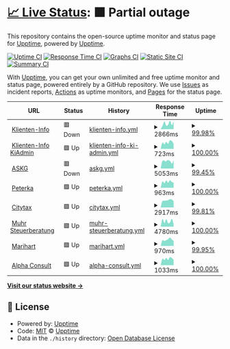 # [📈 Live Status](https://demo.upptime.js.org): <!--live status--> **🟧 Partial outage**

This repository contains the open-source uptime monitor and status page for [Upptime](https://upptime.js.org), powered by [Upptime](https://github.com/upptime/upptime).

[![Uptime CI](https://github.com/ryylmzki/upptime/workflows/Uptime%20CI/badge.svg)](https://github.com/ryylmzki/upptime/actions?query=workflow%3A%22Uptime+CI%22)
[![Response Time CI](https://github.com/ryylmzki/upptime/workflows/Response%20Time%20CI/badge.svg)](https://github.com/ryylmzki/upptime/actions?query=workflow%3A%22Response+Time+CI%22)
[![Graphs CI](https://github.com/ryylmzki/upptime/workflows/Graphs%20CI/badge.svg)](https://github.com/ryylmzki/upptime/actions?query=workflow%3A%22Graphs+CI%22)
[![Static Site CI](https://github.com/ryylmzki/upptime/workflows/Static%20Site%20CI/badge.svg)](https://github.com/ryylmzki/upptime/actions?query=workflow%3A%22Static+Site+CI%22)
[![Summary CI](https://github.com/ryylmzki/upptime/workflows/Summary%20CI/badge.svg)](https://github.com/ryylmzki/upptime/actions?query=workflow%3A%22Summary+CI%22)

With [Upptime](https://upptime.js.org), you can get your own unlimited and free uptime monitor and status page, powered entirely by a GitHub repository. We use [Issues](https://github.com/upptime/upptime/issues) as incident reports, [Actions](https://github.com/ryylmzki/upptime/actions) as uptime monitors, and [Pages](https://demo.upptime.js.org) for the status page.

<!--start: status pages-->
<!-- This summary is generated by Upptime (https://github.com/upptime/upptime) -->
<!-- Do not edit this manually, your changes will be overwritten -->
<!-- prettier-ignore -->
| URL | Status | History | Response Time | Uptime |
| --- | ------ | ------- | ------------- | ------ |
| <img alt="" src="https://icons.duckduckgo.com/ip3/www.klienten-info.at.ico" height="13"> [Klienten-Info](https://www.klienten-info.at) | 🟥 Down | [klienten-info.yml](https://github.com/ryylmzki/upptime/commits/HEAD/history/klienten-info.yml) | <details><summary><img alt="Response time graph" src="./graphs/klienten-info/response-time-week.png" height="20"> 2866ms</summary><br><a href="https://ryylmzki.github.io/upptime/history/klienten-info"><img alt="Response time 3051" src="https://img.shields.io/endpoint?url=https%3A%2F%2Fraw.githubusercontent.com%2Fryylmzki%2Fupptime%2FHEAD%2Fapi%2Fklienten-info%2Fresponse-time.json"></a><br><a href="https://ryylmzki.github.io/upptime/history/klienten-info"><img alt="24-hour response time 3897" src="https://img.shields.io/endpoint?url=https%3A%2F%2Fraw.githubusercontent.com%2Fryylmzki%2Fupptime%2FHEAD%2Fapi%2Fklienten-info%2Fresponse-time-day.json"></a><br><a href="https://ryylmzki.github.io/upptime/history/klienten-info"><img alt="7-day response time 2866" src="https://img.shields.io/endpoint?url=https%3A%2F%2Fraw.githubusercontent.com%2Fryylmzki%2Fupptime%2FHEAD%2Fapi%2Fklienten-info%2Fresponse-time-week.json"></a><br><a href="https://ryylmzki.github.io/upptime/history/klienten-info"><img alt="30-day response time 3188" src="https://img.shields.io/endpoint?url=https%3A%2F%2Fraw.githubusercontent.com%2Fryylmzki%2Fupptime%2FHEAD%2Fapi%2Fklienten-info%2Fresponse-time-month.json"></a><br><a href="https://ryylmzki.github.io/upptime/history/klienten-info"><img alt="1-year response time 3051" src="https://img.shields.io/endpoint?url=https%3A%2F%2Fraw.githubusercontent.com%2Fryylmzki%2Fupptime%2FHEAD%2Fapi%2Fklienten-info%2Fresponse-time-year.json"></a></details> | <details><summary><a href="https://ryylmzki.github.io/upptime/history/klienten-info">99.98%</a></summary><a href="https://ryylmzki.github.io/upptime/history/klienten-info"><img alt="All-time uptime 99.85%" src="https://img.shields.io/endpoint?url=https%3A%2F%2Fraw.githubusercontent.com%2Fryylmzki%2Fupptime%2FHEAD%2Fapi%2Fklienten-info%2Fuptime.json"></a><br><a href="https://ryylmzki.github.io/upptime/history/klienten-info"><img alt="24-hour uptime 99.86%" src="https://img.shields.io/endpoint?url=https%3A%2F%2Fraw.githubusercontent.com%2Fryylmzki%2Fupptime%2FHEAD%2Fapi%2Fklienten-info%2Fuptime-day.json"></a><br><a href="https://ryylmzki.github.io/upptime/history/klienten-info"><img alt="7-day uptime 99.98%" src="https://img.shields.io/endpoint?url=https%3A%2F%2Fraw.githubusercontent.com%2Fryylmzki%2Fupptime%2FHEAD%2Fapi%2Fklienten-info%2Fuptime-week.json"></a><br><a href="https://ryylmzki.github.io/upptime/history/klienten-info"><img alt="30-day uptime 99.90%" src="https://img.shields.io/endpoint?url=https%3A%2F%2Fraw.githubusercontent.com%2Fryylmzki%2Fupptime%2FHEAD%2Fapi%2Fklienten-info%2Fuptime-month.json"></a><br><a href="https://ryylmzki.github.io/upptime/history/klienten-info"><img alt="1-year uptime 99.85%" src="https://img.shields.io/endpoint?url=https%3A%2F%2Fraw.githubusercontent.com%2Fryylmzki%2Fupptime%2FHEAD%2Fapi%2Fklienten-info%2Fuptime-year.json"></a></details>
| <img alt="" src="https://icons.duckduckgo.com/ip3/null.ico" height="13"> [Klienten-Info KiAdmin](https:/kiadmin.klienten-info.at) | 🟩 Up | [klienten-info-ki-admin.yml](https://github.com/ryylmzki/upptime/commits/HEAD/history/klienten-info-ki-admin.yml) | <details><summary><img alt="Response time graph" src="./graphs/klienten-info-ki-admin/response-time-week.png" height="20"> 723ms</summary><br><a href="https://ryylmzki.github.io/upptime/history/klienten-info-ki-admin"><img alt="Response time 702" src="https://img.shields.io/endpoint?url=https%3A%2F%2Fraw.githubusercontent.com%2Fryylmzki%2Fupptime%2FHEAD%2Fapi%2Fklienten-info-ki-admin%2Fresponse-time.json"></a><br><a href="https://ryylmzki.github.io/upptime/history/klienten-info-ki-admin"><img alt="24-hour response time 565" src="https://img.shields.io/endpoint?url=https%3A%2F%2Fraw.githubusercontent.com%2Fryylmzki%2Fupptime%2FHEAD%2Fapi%2Fklienten-info-ki-admin%2Fresponse-time-day.json"></a><br><a href="https://ryylmzki.github.io/upptime/history/klienten-info-ki-admin"><img alt="7-day response time 723" src="https://img.shields.io/endpoint?url=https%3A%2F%2Fraw.githubusercontent.com%2Fryylmzki%2Fupptime%2FHEAD%2Fapi%2Fklienten-info-ki-admin%2Fresponse-time-week.json"></a><br><a href="https://ryylmzki.github.io/upptime/history/klienten-info-ki-admin"><img alt="30-day response time 745" src="https://img.shields.io/endpoint?url=https%3A%2F%2Fraw.githubusercontent.com%2Fryylmzki%2Fupptime%2FHEAD%2Fapi%2Fklienten-info-ki-admin%2Fresponse-time-month.json"></a><br><a href="https://ryylmzki.github.io/upptime/history/klienten-info-ki-admin"><img alt="1-year response time 702" src="https://img.shields.io/endpoint?url=https%3A%2F%2Fraw.githubusercontent.com%2Fryylmzki%2Fupptime%2FHEAD%2Fapi%2Fklienten-info-ki-admin%2Fresponse-time-year.json"></a></details> | <details><summary><a href="https://ryylmzki.github.io/upptime/history/klienten-info-ki-admin">100.00%</a></summary><a href="https://ryylmzki.github.io/upptime/history/klienten-info-ki-admin"><img alt="All-time uptime 99.94%" src="https://img.shields.io/endpoint?url=https%3A%2F%2Fraw.githubusercontent.com%2Fryylmzki%2Fupptime%2FHEAD%2Fapi%2Fklienten-info-ki-admin%2Fuptime.json"></a><br><a href="https://ryylmzki.github.io/upptime/history/klienten-info-ki-admin"><img alt="24-hour uptime 100.00%" src="https://img.shields.io/endpoint?url=https%3A%2F%2Fraw.githubusercontent.com%2Fryylmzki%2Fupptime%2FHEAD%2Fapi%2Fklienten-info-ki-admin%2Fuptime-day.json"></a><br><a href="https://ryylmzki.github.io/upptime/history/klienten-info-ki-admin"><img alt="7-day uptime 100.00%" src="https://img.shields.io/endpoint?url=https%3A%2F%2Fraw.githubusercontent.com%2Fryylmzki%2Fupptime%2FHEAD%2Fapi%2Fklienten-info-ki-admin%2Fuptime-week.json"></a><br><a href="https://ryylmzki.github.io/upptime/history/klienten-info-ki-admin"><img alt="30-day uptime 100.00%" src="https://img.shields.io/endpoint?url=https%3A%2F%2Fraw.githubusercontent.com%2Fryylmzki%2Fupptime%2FHEAD%2Fapi%2Fklienten-info-ki-admin%2Fuptime-month.json"></a><br><a href="https://ryylmzki.github.io/upptime/history/klienten-info-ki-admin"><img alt="1-year uptime 99.94%" src="https://img.shields.io/endpoint?url=https%3A%2F%2Fraw.githubusercontent.com%2Fryylmzki%2Fupptime%2FHEAD%2Fapi%2Fklienten-info-ki-admin%2Fuptime-year.json"></a></details>
| <img alt="" src="https://icons.duckduckgo.com/ip3/www.askg.at.ico" height="13"> [ASKG](https://www.askg.at) | 🟥 Down | [askg.yml](https://github.com/ryylmzki/upptime/commits/HEAD/history/askg.yml) | <details><summary><img alt="Response time graph" src="./graphs/askg/response-time-week.png" height="20"> 5053ms</summary><br><a href="https://ryylmzki.github.io/upptime/history/askg"><img alt="Response time 3895" src="https://img.shields.io/endpoint?url=https%3A%2F%2Fraw.githubusercontent.com%2Fryylmzki%2Fupptime%2FHEAD%2Fapi%2Faskg%2Fresponse-time.json"></a><br><a href="https://ryylmzki.github.io/upptime/history/askg"><img alt="24-hour response time 9539" src="https://img.shields.io/endpoint?url=https%3A%2F%2Fraw.githubusercontent.com%2Fryylmzki%2Fupptime%2FHEAD%2Fapi%2Faskg%2Fresponse-time-day.json"></a><br><a href="https://ryylmzki.github.io/upptime/history/askg"><img alt="7-day response time 5053" src="https://img.shields.io/endpoint?url=https%3A%2F%2Fraw.githubusercontent.com%2Fryylmzki%2Fupptime%2FHEAD%2Fapi%2Faskg%2Fresponse-time-week.json"></a><br><a href="https://ryylmzki.github.io/upptime/history/askg"><img alt="30-day response time 4435" src="https://img.shields.io/endpoint?url=https%3A%2F%2Fraw.githubusercontent.com%2Fryylmzki%2Fupptime%2FHEAD%2Fapi%2Faskg%2Fresponse-time-month.json"></a><br><a href="https://ryylmzki.github.io/upptime/history/askg"><img alt="1-year response time 3895" src="https://img.shields.io/endpoint?url=https%3A%2F%2Fraw.githubusercontent.com%2Fryylmzki%2Fupptime%2FHEAD%2Fapi%2Faskg%2Fresponse-time-year.json"></a></details> | <details><summary><a href="https://ryylmzki.github.io/upptime/history/askg">99.45%</a></summary><a href="https://ryylmzki.github.io/upptime/history/askg"><img alt="All-time uptime 99.88%" src="https://img.shields.io/endpoint?url=https%3A%2F%2Fraw.githubusercontent.com%2Fryylmzki%2Fupptime%2FHEAD%2Fapi%2Faskg%2Fuptime.json"></a><br><a href="https://ryylmzki.github.io/upptime/history/askg"><img alt="24-hour uptime 96.15%" src="https://img.shields.io/endpoint?url=https%3A%2F%2Fraw.githubusercontent.com%2Fryylmzki%2Fupptime%2FHEAD%2Fapi%2Faskg%2Fuptime-day.json"></a><br><a href="https://ryylmzki.github.io/upptime/history/askg"><img alt="7-day uptime 99.45%" src="https://img.shields.io/endpoint?url=https%3A%2F%2Fraw.githubusercontent.com%2Fryylmzki%2Fupptime%2FHEAD%2Fapi%2Faskg%2Fuptime-week.json"></a><br><a href="https://ryylmzki.github.io/upptime/history/askg"><img alt="30-day uptime 99.87%" src="https://img.shields.io/endpoint?url=https%3A%2F%2Fraw.githubusercontent.com%2Fryylmzki%2Fupptime%2FHEAD%2Fapi%2Faskg%2Fuptime-month.json"></a><br><a href="https://ryylmzki.github.io/upptime/history/askg"><img alt="1-year uptime 99.88%" src="https://img.shields.io/endpoint?url=https%3A%2F%2Fraw.githubusercontent.com%2Fryylmzki%2Fupptime%2FHEAD%2Fapi%2Faskg%2Fuptime-year.json"></a></details>
| <img alt="" src="https://icons.duckduckgo.com/ip3/www.peterka.at.ico" height="13"> [Peterka](https://www.peterka.at) | 🟩 Up | [peterka.yml](https://github.com/ryylmzki/upptime/commits/HEAD/history/peterka.yml) | <details><summary><img alt="Response time graph" src="./graphs/peterka/response-time-week.png" height="20"> 963ms</summary><br><a href="https://ryylmzki.github.io/upptime/history/peterka"><img alt="Response time 1083" src="https://img.shields.io/endpoint?url=https%3A%2F%2Fraw.githubusercontent.com%2Fryylmzki%2Fupptime%2FHEAD%2Fapi%2Fpeterka%2Fresponse-time.json"></a><br><a href="https://ryylmzki.github.io/upptime/history/peterka"><img alt="24-hour response time 827" src="https://img.shields.io/endpoint?url=https%3A%2F%2Fraw.githubusercontent.com%2Fryylmzki%2Fupptime%2FHEAD%2Fapi%2Fpeterka%2Fresponse-time-day.json"></a><br><a href="https://ryylmzki.github.io/upptime/history/peterka"><img alt="7-day response time 963" src="https://img.shields.io/endpoint?url=https%3A%2F%2Fraw.githubusercontent.com%2Fryylmzki%2Fupptime%2FHEAD%2Fapi%2Fpeterka%2Fresponse-time-week.json"></a><br><a href="https://ryylmzki.github.io/upptime/history/peterka"><img alt="30-day response time 1346" src="https://img.shields.io/endpoint?url=https%3A%2F%2Fraw.githubusercontent.com%2Fryylmzki%2Fupptime%2FHEAD%2Fapi%2Fpeterka%2Fresponse-time-month.json"></a><br><a href="https://ryylmzki.github.io/upptime/history/peterka"><img alt="1-year response time 1083" src="https://img.shields.io/endpoint?url=https%3A%2F%2Fraw.githubusercontent.com%2Fryylmzki%2Fupptime%2FHEAD%2Fapi%2Fpeterka%2Fresponse-time-year.json"></a></details> | <details><summary><a href="https://ryylmzki.github.io/upptime/history/peterka">100.00%</a></summary><a href="https://ryylmzki.github.io/upptime/history/peterka"><img alt="All-time uptime 99.96%" src="https://img.shields.io/endpoint?url=https%3A%2F%2Fraw.githubusercontent.com%2Fryylmzki%2Fupptime%2FHEAD%2Fapi%2Fpeterka%2Fuptime.json"></a><br><a href="https://ryylmzki.github.io/upptime/history/peterka"><img alt="24-hour uptime 100.00%" src="https://img.shields.io/endpoint?url=https%3A%2F%2Fraw.githubusercontent.com%2Fryylmzki%2Fupptime%2FHEAD%2Fapi%2Fpeterka%2Fuptime-day.json"></a><br><a href="https://ryylmzki.github.io/upptime/history/peterka"><img alt="7-day uptime 100.00%" src="https://img.shields.io/endpoint?url=https%3A%2F%2Fraw.githubusercontent.com%2Fryylmzki%2Fupptime%2FHEAD%2Fapi%2Fpeterka%2Fuptime-week.json"></a><br><a href="https://ryylmzki.github.io/upptime/history/peterka"><img alt="30-day uptime 100.00%" src="https://img.shields.io/endpoint?url=https%3A%2F%2Fraw.githubusercontent.com%2Fryylmzki%2Fupptime%2FHEAD%2Fapi%2Fpeterka%2Fuptime-month.json"></a><br><a href="https://ryylmzki.github.io/upptime/history/peterka"><img alt="1-year uptime 99.96%" src="https://img.shields.io/endpoint?url=https%3A%2F%2Fraw.githubusercontent.com%2Fryylmzki%2Fupptime%2FHEAD%2Fapi%2Fpeterka%2Fuptime-year.json"></a></details>
| <img alt="" src="https://icons.duckduckgo.com/ip3/www.citytax.at.ico" height="13"> [Citytax](https://www.citytax.at) | 🟩 Up | [citytax.yml](https://github.com/ryylmzki/upptime/commits/HEAD/history/citytax.yml) | <details><summary><img alt="Response time graph" src="./graphs/citytax/response-time-week.png" height="20"> 2917ms</summary><br><a href="https://ryylmzki.github.io/upptime/history/citytax"><img alt="Response time 3023" src="https://img.shields.io/endpoint?url=https%3A%2F%2Fraw.githubusercontent.com%2Fryylmzki%2Fupptime%2FHEAD%2Fapi%2Fcitytax%2Fresponse-time.json"></a><br><a href="https://ryylmzki.github.io/upptime/history/citytax"><img alt="24-hour response time 2889" src="https://img.shields.io/endpoint?url=https%3A%2F%2Fraw.githubusercontent.com%2Fryylmzki%2Fupptime%2FHEAD%2Fapi%2Fcitytax%2Fresponse-time-day.json"></a><br><a href="https://ryylmzki.github.io/upptime/history/citytax"><img alt="7-day response time 2917" src="https://img.shields.io/endpoint?url=https%3A%2F%2Fraw.githubusercontent.com%2Fryylmzki%2Fupptime%2FHEAD%2Fapi%2Fcitytax%2Fresponse-time-week.json"></a><br><a href="https://ryylmzki.github.io/upptime/history/citytax"><img alt="30-day response time 3351" src="https://img.shields.io/endpoint?url=https%3A%2F%2Fraw.githubusercontent.com%2Fryylmzki%2Fupptime%2FHEAD%2Fapi%2Fcitytax%2Fresponse-time-month.json"></a><br><a href="https://ryylmzki.github.io/upptime/history/citytax"><img alt="1-year response time 3023" src="https://img.shields.io/endpoint?url=https%3A%2F%2Fraw.githubusercontent.com%2Fryylmzki%2Fupptime%2FHEAD%2Fapi%2Fcitytax%2Fresponse-time-year.json"></a></details> | <details><summary><a href="https://ryylmzki.github.io/upptime/history/citytax">99.81%</a></summary><a href="https://ryylmzki.github.io/upptime/history/citytax"><img alt="All-time uptime 99.94%" src="https://img.shields.io/endpoint?url=https%3A%2F%2Fraw.githubusercontent.com%2Fryylmzki%2Fupptime%2FHEAD%2Fapi%2Fcitytax%2Fuptime.json"></a><br><a href="https://ryylmzki.github.io/upptime/history/citytax"><img alt="24-hour uptime 98.66%" src="https://img.shields.io/endpoint?url=https%3A%2F%2Fraw.githubusercontent.com%2Fryylmzki%2Fupptime%2FHEAD%2Fapi%2Fcitytax%2Fuptime-day.json"></a><br><a href="https://ryylmzki.github.io/upptime/history/citytax"><img alt="7-day uptime 99.81%" src="https://img.shields.io/endpoint?url=https%3A%2F%2Fraw.githubusercontent.com%2Fryylmzki%2Fupptime%2FHEAD%2Fapi%2Fcitytax%2Fuptime-week.json"></a><br><a href="https://ryylmzki.github.io/upptime/history/citytax"><img alt="30-day uptime 99.96%" src="https://img.shields.io/endpoint?url=https%3A%2F%2Fraw.githubusercontent.com%2Fryylmzki%2Fupptime%2FHEAD%2Fapi%2Fcitytax%2Fuptime-month.json"></a><br><a href="https://ryylmzki.github.io/upptime/history/citytax"><img alt="1-year uptime 99.94%" src="https://img.shields.io/endpoint?url=https%3A%2F%2Fraw.githubusercontent.com%2Fryylmzki%2Fupptime%2FHEAD%2Fapi%2Fcitytax%2Fuptime-year.json"></a></details>
| <img alt="" src="https://icons.duckduckgo.com/ip3/www.muhr-steuerberatung.at.ico" height="13"> [Muhr Steuerberatung](https://www.muhr-steuerberatung.at/) | 🟩 Up | [muhr-steuerberatung.yml](https://github.com/ryylmzki/upptime/commits/HEAD/history/muhr-steuerberatung.yml) | <details><summary><img alt="Response time graph" src="./graphs/muhr-steuerberatung/response-time-week.png" height="20"> 4780ms</summary><br><a href="https://ryylmzki.github.io/upptime/history/muhr-steuerberatung"><img alt="Response time 5955" src="https://img.shields.io/endpoint?url=https%3A%2F%2Fraw.githubusercontent.com%2Fryylmzki%2Fupptime%2FHEAD%2Fapi%2Fmuhr-steuerberatung%2Fresponse-time.json"></a><br><a href="https://ryylmzki.github.io/upptime/history/muhr-steuerberatung"><img alt="24-hour response time 2024" src="https://img.shields.io/endpoint?url=https%3A%2F%2Fraw.githubusercontent.com%2Fryylmzki%2Fupptime%2FHEAD%2Fapi%2Fmuhr-steuerberatung%2Fresponse-time-day.json"></a><br><a href="https://ryylmzki.github.io/upptime/history/muhr-steuerberatung"><img alt="7-day response time 4780" src="https://img.shields.io/endpoint?url=https%3A%2F%2Fraw.githubusercontent.com%2Fryylmzki%2Fupptime%2FHEAD%2Fapi%2Fmuhr-steuerberatung%2Fresponse-time-week.json"></a><br><a href="https://ryylmzki.github.io/upptime/history/muhr-steuerberatung"><img alt="30-day response time 5930" src="https://img.shields.io/endpoint?url=https%3A%2F%2Fraw.githubusercontent.com%2Fryylmzki%2Fupptime%2FHEAD%2Fapi%2Fmuhr-steuerberatung%2Fresponse-time-month.json"></a><br><a href="https://ryylmzki.github.io/upptime/history/muhr-steuerberatung"><img alt="1-year response time 5955" src="https://img.shields.io/endpoint?url=https%3A%2F%2Fraw.githubusercontent.com%2Fryylmzki%2Fupptime%2FHEAD%2Fapi%2Fmuhr-steuerberatung%2Fresponse-time-year.json"></a></details> | <details><summary><a href="https://ryylmzki.github.io/upptime/history/muhr-steuerberatung">100.00%</a></summary><a href="https://ryylmzki.github.io/upptime/history/muhr-steuerberatung"><img alt="All-time uptime 99.84%" src="https://img.shields.io/endpoint?url=https%3A%2F%2Fraw.githubusercontent.com%2Fryylmzki%2Fupptime%2FHEAD%2Fapi%2Fmuhr-steuerberatung%2Fuptime.json"></a><br><a href="https://ryylmzki.github.io/upptime/history/muhr-steuerberatung"><img alt="24-hour uptime 100.00%" src="https://img.shields.io/endpoint?url=https%3A%2F%2Fraw.githubusercontent.com%2Fryylmzki%2Fupptime%2FHEAD%2Fapi%2Fmuhr-steuerberatung%2Fuptime-day.json"></a><br><a href="https://ryylmzki.github.io/upptime/history/muhr-steuerberatung"><img alt="7-day uptime 100.00%" src="https://img.shields.io/endpoint?url=https%3A%2F%2Fraw.githubusercontent.com%2Fryylmzki%2Fupptime%2FHEAD%2Fapi%2Fmuhr-steuerberatung%2Fuptime-week.json"></a><br><a href="https://ryylmzki.github.io/upptime/history/muhr-steuerberatung"><img alt="30-day uptime 100.00%" src="https://img.shields.io/endpoint?url=https%3A%2F%2Fraw.githubusercontent.com%2Fryylmzki%2Fupptime%2FHEAD%2Fapi%2Fmuhr-steuerberatung%2Fuptime-month.json"></a><br><a href="https://ryylmzki.github.io/upptime/history/muhr-steuerberatung"><img alt="1-year uptime 99.84%" src="https://img.shields.io/endpoint?url=https%3A%2F%2Fraw.githubusercontent.com%2Fryylmzki%2Fupptime%2FHEAD%2Fapi%2Fmuhr-steuerberatung%2Fuptime-year.json"></a></details>
| <img alt="" src="https://icons.duckduckgo.com/ip3/www.marihart.at.ico" height="13"> [Marihart](https://www.marihart.at) | 🟩 Up | [marihart.yml](https://github.com/ryylmzki/upptime/commits/HEAD/history/marihart.yml) | <details><summary><img alt="Response time graph" src="./graphs/marihart/response-time-week.png" height="20"> 970ms</summary><br><a href="https://ryylmzki.github.io/upptime/history/marihart"><img alt="Response time 1232" src="https://img.shields.io/endpoint?url=https%3A%2F%2Fraw.githubusercontent.com%2Fryylmzki%2Fupptime%2FHEAD%2Fapi%2Fmarihart%2Fresponse-time.json"></a><br><a href="https://ryylmzki.github.io/upptime/history/marihart"><img alt="24-hour response time 812" src="https://img.shields.io/endpoint?url=https%3A%2F%2Fraw.githubusercontent.com%2Fryylmzki%2Fupptime%2FHEAD%2Fapi%2Fmarihart%2Fresponse-time-day.json"></a><br><a href="https://ryylmzki.github.io/upptime/history/marihart"><img alt="7-day response time 970" src="https://img.shields.io/endpoint?url=https%3A%2F%2Fraw.githubusercontent.com%2Fryylmzki%2Fupptime%2FHEAD%2Fapi%2Fmarihart%2Fresponse-time-week.json"></a><br><a href="https://ryylmzki.github.io/upptime/history/marihart"><img alt="30-day response time 1628" src="https://img.shields.io/endpoint?url=https%3A%2F%2Fraw.githubusercontent.com%2Fryylmzki%2Fupptime%2FHEAD%2Fapi%2Fmarihart%2Fresponse-time-month.json"></a><br><a href="https://ryylmzki.github.io/upptime/history/marihart"><img alt="1-year response time 1232" src="https://img.shields.io/endpoint?url=https%3A%2F%2Fraw.githubusercontent.com%2Fryylmzki%2Fupptime%2FHEAD%2Fapi%2Fmarihart%2Fresponse-time-year.json"></a></details> | <details><summary><a href="https://ryylmzki.github.io/upptime/history/marihart">99.95%</a></summary><a href="https://ryylmzki.github.io/upptime/history/marihart"><img alt="All-time uptime 100.00%" src="https://img.shields.io/endpoint?url=https%3A%2F%2Fraw.githubusercontent.com%2Fryylmzki%2Fupptime%2FHEAD%2Fapi%2Fmarihart%2Fuptime.json"></a><br><a href="https://ryylmzki.github.io/upptime/history/marihart"><img alt="24-hour uptime 99.62%" src="https://img.shields.io/endpoint?url=https%3A%2F%2Fraw.githubusercontent.com%2Fryylmzki%2Fupptime%2FHEAD%2Fapi%2Fmarihart%2Fuptime-day.json"></a><br><a href="https://ryylmzki.github.io/upptime/history/marihart"><img alt="7-day uptime 99.95%" src="https://img.shields.io/endpoint?url=https%3A%2F%2Fraw.githubusercontent.com%2Fryylmzki%2Fupptime%2FHEAD%2Fapi%2Fmarihart%2Fuptime-week.json"></a><br><a href="https://ryylmzki.github.io/upptime/history/marihart"><img alt="30-day uptime 99.99%" src="https://img.shields.io/endpoint?url=https%3A%2F%2Fraw.githubusercontent.com%2Fryylmzki%2Fupptime%2FHEAD%2Fapi%2Fmarihart%2Fuptime-month.json"></a><br><a href="https://ryylmzki.github.io/upptime/history/marihart"><img alt="1-year uptime 100.00%" src="https://img.shields.io/endpoint?url=https%3A%2F%2Fraw.githubusercontent.com%2Fryylmzki%2Fupptime%2FHEAD%2Fapi%2Fmarihart%2Fuptime-year.json"></a></details>
| <img alt="" src="https://icons.duckduckgo.com/ip3/www.alpha-consult.at.ico" height="13"> [Alpha Consult](https://www.alpha-consult.at) | 🟩 Up | [alpha-consult.yml](https://github.com/ryylmzki/upptime/commits/HEAD/history/alpha-consult.yml) | <details><summary><img alt="Response time graph" src="./graphs/alpha-consult/response-time-week.png" height="20"> 1033ms</summary><br><a href="https://ryylmzki.github.io/upptime/history/alpha-consult"><img alt="Response time 1080" src="https://img.shields.io/endpoint?url=https%3A%2F%2Fraw.githubusercontent.com%2Fryylmzki%2Fupptime%2FHEAD%2Fapi%2Falpha-consult%2Fresponse-time.json"></a><br><a href="https://ryylmzki.github.io/upptime/history/alpha-consult"><img alt="24-hour response time 870" src="https://img.shields.io/endpoint?url=https%3A%2F%2Fraw.githubusercontent.com%2Fryylmzki%2Fupptime%2FHEAD%2Fapi%2Falpha-consult%2Fresponse-time-day.json"></a><br><a href="https://ryylmzki.github.io/upptime/history/alpha-consult"><img alt="7-day response time 1033" src="https://img.shields.io/endpoint?url=https%3A%2F%2Fraw.githubusercontent.com%2Fryylmzki%2Fupptime%2FHEAD%2Fapi%2Falpha-consult%2Fresponse-time-week.json"></a><br><a href="https://ryylmzki.github.io/upptime/history/alpha-consult"><img alt="30-day response time 1121" src="https://img.shields.io/endpoint?url=https%3A%2F%2Fraw.githubusercontent.com%2Fryylmzki%2Fupptime%2FHEAD%2Fapi%2Falpha-consult%2Fresponse-time-month.json"></a><br><a href="https://ryylmzki.github.io/upptime/history/alpha-consult"><img alt="1-year response time 1080" src="https://img.shields.io/endpoint?url=https%3A%2F%2Fraw.githubusercontent.com%2Fryylmzki%2Fupptime%2FHEAD%2Fapi%2Falpha-consult%2Fresponse-time-year.json"></a></details> | <details><summary><a href="https://ryylmzki.github.io/upptime/history/alpha-consult">100.00%</a></summary><a href="https://ryylmzki.github.io/upptime/history/alpha-consult"><img alt="All-time uptime 99.99%" src="https://img.shields.io/endpoint?url=https%3A%2F%2Fraw.githubusercontent.com%2Fryylmzki%2Fupptime%2FHEAD%2Fapi%2Falpha-consult%2Fuptime.json"></a><br><a href="https://ryylmzki.github.io/upptime/history/alpha-consult"><img alt="24-hour uptime 100.00%" src="https://img.shields.io/endpoint?url=https%3A%2F%2Fraw.githubusercontent.com%2Fryylmzki%2Fupptime%2FHEAD%2Fapi%2Falpha-consult%2Fuptime-day.json"></a><br><a href="https://ryylmzki.github.io/upptime/history/alpha-consult"><img alt="7-day uptime 100.00%" src="https://img.shields.io/endpoint?url=https%3A%2F%2Fraw.githubusercontent.com%2Fryylmzki%2Fupptime%2FHEAD%2Fapi%2Falpha-consult%2Fuptime-week.json"></a><br><a href="https://ryylmzki.github.io/upptime/history/alpha-consult"><img alt="30-day uptime 100.00%" src="https://img.shields.io/endpoint?url=https%3A%2F%2Fraw.githubusercontent.com%2Fryylmzki%2Fupptime%2FHEAD%2Fapi%2Falpha-consult%2Fuptime-month.json"></a><br><a href="https://ryylmzki.github.io/upptime/history/alpha-consult"><img alt="1-year uptime 99.99%" src="https://img.shields.io/endpoint?url=https%3A%2F%2Fraw.githubusercontent.com%2Fryylmzki%2Fupptime%2FHEAD%2Fapi%2Falpha-consult%2Fuptime-year.json"></a></details>

<!--end: status pages-->

[**Visit our status website →**](https://demo.upptime.js.org)

## 📄 License

- Powered by: [Upptime](https://github.com/upptime/upptime)
- Code: [MIT](./LICENSE) © [Upptime](https://upptime.js.org)
- Data in the `./history` directory: [Open Database License](https://opendatacommons.org/licenses/odbl/1-0/)
